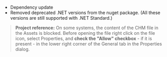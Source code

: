 ﻿- Dependency update
- Removed deprecated .NET versions from the nuget package. (All these versions are still supported with .NET Standard.)

>**Project reference:** On some systems, the content of the CHM file in the Assets is blocked. Before opening the file right click on the file icon, select Properties, and **check the "Allow" checkbox** - if it is present - in the lower right corner of the General tab in the Properties dialog.